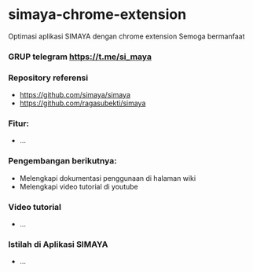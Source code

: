 # simaya-chrome-extension
Optimasi aplikasi SIMAYA dengan chrome extension
Semoga bermanfaat

### GRUP telegram https://t.me/si_maya

### Repository referensi
- https://github.com/simaya/simaya
- https://github.com/ragasubekti/simaya

### Fitur:
- ...

### Pengembangan berikutnya:
- Melengkapi dokumentasi penggunaan di halaman wiki
- Melengkapi video tutorial di youtube

### Video tutorial
- ...

### Istilah di Aplikasi SIMAYA
- ...